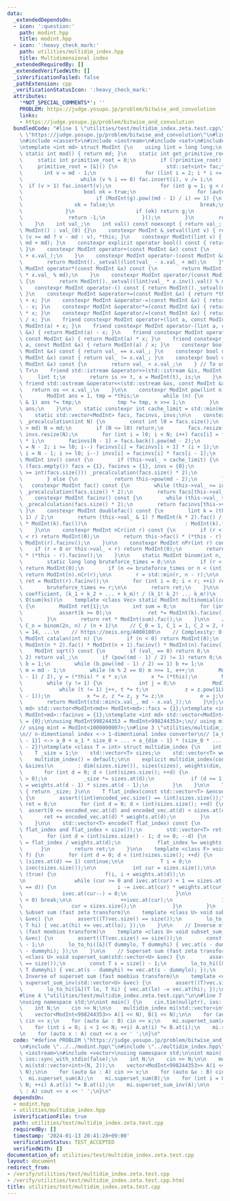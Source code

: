 ```yaml
---
data:
  _extendedDependsOn:
  - icon: ':question:'
    path: modint.hpp
    title: modint.hpp
  - icon: ':heavy_check_mark:'
    path: utilities/multidim_index.hpp
    title: Multidimensional index
  _extendedRequiredBy: []
  _extendedVerifiedWith: []
  _isVerificationFailed: false
  _pathExtension: cpp
  _verificationStatusIcon: ':heavy_check_mark:'
  attributes:
    '*NOT_SPECIAL_COMMENTS*': ''
    PROBLEM: https://judge.yosupo.jp/problem/bitwise_and_convolution
    links:
    - https://judge.yosupo.jp/problem/bitwise_and_convolution
  bundledCode: "#line 1 \"utilities/test/multidim_index.zeta.test.cpp\"\n#define PROBLEM\
    \ \"https://judge.yosupo.jp/problem/bitwise_and_convolution\"\n#line 2 \"modint.hpp\"\
    \n#include <cassert>\n#include <iostream>\n#include <set>\n#include <vector>\n\
    \ntemplate <int md> struct ModInt {\n    using lint = long long;\n    constexpr\
    \ static int mod() { return md; }\n    static int get_primitive_root() {\n   \
    \     static int primitive_root = 0;\n        if (!primitive_root) {\n       \
    \     primitive_root = [&]() {\n                std::set<int> fac;\n         \
    \       int v = md - 1;\n                for (lint i = 2; i * i <= v; i++)\n \
    \                   while (v % i == 0) fac.insert(i), v /= i;\n              \
    \  if (v > 1) fac.insert(v);\n                for (int g = 1; g < md; g++) {\n\
    \                    bool ok = true;\n                    for (auto i : fac)\n\
    \                        if (ModInt(g).pow((md - 1) / i) == 1) {\n           \
    \                 ok = false;\n                            break;\n          \
    \              }\n                    if (ok) return g;\n                }\n \
    \               return -1;\n            }();\n        }\n        return primitive_root;\n\
    \    }\n    int val_;\n    int val() const noexcept { return val_; }\n    constexpr\
    \ ModInt() : val_(0) {}\n    constexpr ModInt &_setval(lint v) { return val_ =\
    \ (v >= md ? v - md : v), *this; }\n    constexpr ModInt(lint v) { _setval(v %\
    \ md + md); }\n    constexpr explicit operator bool() const { return val_ != 0;\
    \ }\n    constexpr ModInt operator+(const ModInt &x) const {\n        return ModInt()._setval((lint)val_\
    \ + x.val_);\n    }\n    constexpr ModInt operator-(const ModInt &x) const {\n\
    \        return ModInt()._setval((lint)val_ - x.val_ + md);\n    }\n    constexpr\
    \ ModInt operator*(const ModInt &x) const {\n        return ModInt()._setval((lint)val_\
    \ * x.val_ % md);\n    }\n    constexpr ModInt operator/(const ModInt &x) const\
    \ {\n        return ModInt()._setval((lint)val_ * x.inv().val() % md);\n    }\n\
    \    constexpr ModInt operator-() const { return ModInt()._setval(md - val_);\
    \ }\n    constexpr ModInt &operator+=(const ModInt &x) { return *this = *this\
    \ + x; }\n    constexpr ModInt &operator-=(const ModInt &x) { return *this = *this\
    \ - x; }\n    constexpr ModInt &operator*=(const ModInt &x) { return *this = *this\
    \ * x; }\n    constexpr ModInt &operator/=(const ModInt &x) { return *this = *this\
    \ / x; }\n    friend constexpr ModInt operator+(lint a, const ModInt &x) { return\
    \ ModInt(a) + x; }\n    friend constexpr ModInt operator-(lint a, const ModInt\
    \ &x) { return ModInt(a) - x; }\n    friend constexpr ModInt operator*(lint a,\
    \ const ModInt &x) { return ModInt(a) * x; }\n    friend constexpr ModInt operator/(lint\
    \ a, const ModInt &x) { return ModInt(a) / x; }\n    constexpr bool operator==(const\
    \ ModInt &x) const { return val_ == x.val_; }\n    constexpr bool operator!=(const\
    \ ModInt &x) const { return val_ != x.val_; }\n    constexpr bool operator<(const\
    \ ModInt &x) const {\n        return val_ < x.val_;\n    } // To use std::map<ModInt,\
    \ T>\n    friend std::istream &operator>>(std::istream &is, ModInt &x) {\n   \
    \     lint t;\n        return is >> t, x = ModInt(t), is;\n    }\n    constexpr\
    \ friend std::ostream &operator<<(std::ostream &os, const ModInt &x) {\n     \
    \   return os << x.val_;\n    }\n\n    constexpr ModInt pow(lint n) const {\n\
    \        ModInt ans = 1, tmp = *this;\n        while (n) {\n            if (n\
    \ & 1) ans *= tmp;\n            tmp *= tmp, n >>= 1;\n        }\n        return\
    \ ans;\n    }\n\n    static constexpr int cache_limit = std::min(md, 1 << 21);\n\
    \    static std::vector<ModInt> facs, facinvs, invs;\n\n    constexpr static void\
    \ _precalculation(int N) {\n        const int l0 = facs.size();\n        if (N\
    \ > md) N = md;\n        if (N <= l0) return;\n        facs.resize(N), facinvs.resize(N),\
    \ invs.resize(N);\n        for (int i = l0; i < N; i++) facs[i] = facs[i - 1]\
    \ * i;\n        facinvs[N - 1] = facs.back().pow(md - 2);\n        for (int i\
    \ = N - 2; i >= l0; i--) facinvs[i] = facinvs[i + 1] * (i + 1);\n        for (int\
    \ i = N - 1; i >= l0; i--) invs[i] = facinvs[i] * facs[i - 1];\n    }\n\n    constexpr\
    \ ModInt inv() const {\n        if (this->val_ < cache_limit) {\n            if\
    \ (facs.empty()) facs = {1}, facinvs = {1}, invs = {0};\n            while (this->val_\
    \ >= int(facs.size())) _precalculation(facs.size() * 2);\n            return invs[this->val_];\n\
    \        } else {\n            return this->pow(md - 2);\n        }\n    }\n \
    \   constexpr ModInt fac() const {\n        while (this->val_ >= int(facs.size()))\
    \ _precalculation(facs.size() * 2);\n        return facs[this->val_];\n    }\n\
    \    constexpr ModInt facinv() const {\n        while (this->val_ >= int(facs.size()))\
    \ _precalculation(facs.size() * 2);\n        return facinvs[this->val_];\n   \
    \ }\n    constexpr ModInt doublefac() const {\n        lint k = (this->val_ +\
    \ 1) / 2;\n        return (this->val_ & 1) ? ModInt(k * 2).fac() / (ModInt(2).pow(k)\
    \ * ModInt(k).fac())\n                                : ModInt(k).fac() * ModInt(2).pow(k);\n\
    \    }\n\n    constexpr ModInt nCr(int r) const {\n        if (r < 0 or this->val_\
    \ < r) return ModInt(0);\n        return this->fac() * (*this - r).facinv() *\
    \ ModInt(r).facinv();\n    }\n\n    constexpr ModInt nPr(int r) const {\n    \
    \    if (r < 0 or this->val_ < r) return ModInt(0);\n        return this->fac()\
    \ * (*this - r).facinv();\n    }\n\n    static ModInt binom(int n, int r) {\n\
    \        static long long bruteforce_times = 0;\n\n        if (r < 0 or n < r)\
    \ return ModInt(0);\n        if (n <= bruteforce_times or n < (int)facs.size())\
    \ return ModInt(n).nCr(r);\n\n        r = std::min(r, n - r);\n\n        ModInt\
    \ ret = ModInt(r).facinv();\n        for (int i = 0; i < r; ++i) ret *= n - i;\n\
    \        bruteforce_times += r;\n\n        return ret;\n    }\n\n    // Multinomial\
    \ coefficient, (k_1 + k_2 + ... + k_m)! / (k_1! k_2! ... k_m!)\n    // Complexity:\
    \ O(sum(ks))\n    template <class Vec> static ModInt multinomial(const Vec &ks)\
    \ {\n        ModInt ret{1};\n        int sum = 0;\n        for (int k : ks) {\n\
    \            assert(k >= 0);\n            ret *= ModInt(k).facinv(), sum += k;\n\
    \        }\n        return ret * ModInt(sum).fac();\n    }\n\n    // Catalan number,\
    \ C_n = binom(2n, n) / (n + 1)\n    // C_0 = 1, C_1 = 1, C_2 = 2, C_3 = 5, C_4\
    \ = 14, ...\n    // https://oeis.org/A000108\n    // Complexity: O(n)\n    static\
    \ ModInt catalan(int n) {\n        if (n < 0) return ModInt(0);\n        return\
    \ ModInt(n * 2).fac() * ModInt(n + 1).facinv() * ModInt(n).facinv();\n    }\n\n\
    \    ModInt sqrt() const {\n        if (val_ == 0) return 0;\n        if (md ==\
    \ 2) return val_;\n        if (pow((md - 1) / 2) != 1) return 0;\n        ModInt\
    \ b = 1;\n        while (b.pow((md - 1) / 2) == 1) b += 1;\n        int e = 0,\
    \ m = md - 1;\n        while (m % 2 == 0) m >>= 1, e++;\n        ModInt x = pow((m\
    \ - 1) / 2), y = (*this) * x * x;\n        x *= (*this);\n        ModInt z = b.pow(m);\n\
    \        while (y != 1) {\n            int j = 0;\n            ModInt t = y;\n\
    \            while (t != 1) j++, t *= t;\n            z = z.pow(1LL << (e - j\
    \ - 1));\n            x *= z, z *= z, y *= z;\n            e = j;\n        }\n\
    \        return ModInt(std::min(x.val_, md - x.val_));\n    }\n};\ntemplate <int\
    \ md> std::vector<ModInt<md>> ModInt<md>::facs = {1};\ntemplate <int md> std::vector<ModInt<md>>\
    \ ModInt<md>::facinvs = {1};\ntemplate <int md> std::vector<ModInt<md>> ModInt<md>::invs\
    \ = {0};\n\nusing ModInt998244353 = ModInt<998244353>;\n// using mint = ModInt<998244353>;\n\
    // using mint = ModInt<1000000007>;\n#line 3 \"utilities/multidim_index.hpp\"\n\
    \n// n-dimentional index <-> 1-dimentional index converter\n// [a_0, ..., a_{dim\
    \ - 1}] <-> a_0 + a_1 * size_0 + ... + a_{dim - 1} * (size_0 * ... * size_{dim\
    \ - 2})\ntemplate <class T = int> struct multidim_index {\n    int dim = 0;\n\
    \    T _size = 1;\n    std::vector<T> sizes;\n    std::vector<T> weights;\n\n\
    \    multidim_index() = default;\n\n    explicit multidim_index(const std::vector<T>\
    \ &sizes)\n        : dim(sizes.size()), sizes(sizes), weights(dim, T(1)) {\n \
    \       for (int d = 0; d < (int)sizes.size(); ++d) {\n            assert(sizes.at(d)\
    \ > 0);\n            _size *= sizes.at(d);\n            if (d >= 1) weights.at(d)\
    \ = weights.at(d - 1) * sizes.at(d - 1);\n        }\n    }\n\n    T size() const\
    \ { return _size; }\n\n    T flat_index(const std::vector<T> &encoded_vec) const\
    \ {\n        assert((int)encoded_vec.size() == (int)sizes.size());\n        T\
    \ ret = 0;\n        for (int d = 0; d < (int)sizes.size(); ++d) {\n          \
    \  assert(0 <= encoded_vec.at(d) and encoded_vec.at(d) < sizes.at(d));\n     \
    \       ret += encoded_vec.at(d) * weights.at(d);\n        }\n        return ret;\n\
    \    }\n\n    std::vector<T> encode(T flat_index) const {\n        assert(0 <=\
    \ flat_index and flat_index < size());\n        std::vector<T> ret(sizes.size());\n\
    \        for (int d = (int)sizes.size() - 1; d >= 0; --d) {\n            ret.at(d)\
    \ = flat_index / weights.at(d);\n            flat_index %= weights.at(d);\n  \
    \      }\n        return ret;\n    }\n\n    template <class F> void lo_to_hi(F\
    \ f) {\n        for (int d = 0; d < (int)sizes.size(); ++d) {\n            if\
    \ (sizes.at(d) == 1) continue;\n\n            T i = 0;\n            std::vector<T>\
    \ ivec(sizes.size());\n\n            int cur = sizes.size();\n\n            while\
    \ (true) {\n                f(i, i + weights.at(d));\n                --cur;\n\
    \n                while (cur >= 0 and ivec.at(cur) + 1 == sizes.at(cur) - (cur\
    \ == d)) {\n                    i -= ivec.at(cur) * weights.at(cur);\n       \
    \             ivec.at(cur--) = 0;\n                }\n\n                if (cur\
    \ < 0) break;\n\n                ++ivec.at(cur);\n                i += weights.at(cur);\n\
    \                cur = sizes.size();\n            }\n        }\n    }\n\n    //\
    \ Subset sum (fast zeta transform)\n    template <class U> void subset_sum(std::vector<U>\
    \ &vec) {\n        assert((T)vec.size() == size());\n        lo_to_hi([&](T lo,\
    \ T hi) { vec.at(hi) += vec.at(lo); });\n    }\n\n    // Inverse of subset sum\
    \ (fast moebius transform)\n    template <class U> void subset_sum_inv(std::vector<U>\
    \ &vec) {\n        assert((T)vec.size() == size());\n        const T s = size()\
    \ - 1;\n        lo_to_hi([&](T dummylo, T dummyhi) { vec.at(s - dummylo) -= vec.at(s\
    \ - dummyhi); });\n    }\n\n    // Superset sum (fast zeta transform)\n    template\
    \ <class U> void superset_sum(std::vector<U> &vec) {\n        assert((T)vec.size()\
    \ == size());\n        const T s = size() - 1;\n        lo_to_hi([&](T dummylo,\
    \ T dummyhi) { vec.at(s - dummyhi) += vec.at(s - dummylo); });\n    }\n\n    //\
    \ Inverse of superset sum (fast moebius transform)\n    template <class U> void\
    \ superset_sum_inv(std::vector<U> &vec) {\n        assert((T)vec.size() == size());\n\
    \        lo_to_hi([&](T lo, T hi) { vec.at(lo) -= vec.at(hi); });\n    }\n};\n\
    #line 4 \"utilities/test/multidim_index.zeta.test.cpp\"\n\n#line 7 \"utilities/test/multidim_index.zeta.test.cpp\"\
    \nusing namespace std;\n\nint main() {\n    cin.tie(nullptr), ios::sync_with_stdio(false);\n\
    \    int N;\n    cin >> N;\n\n    multidim_index mi(std::vector<int>(N, 2));\n\
    \    vector<ModInt<998244353>> A(1 << N), B(1 << N);\n\n    for (auto &x : A)\
    \ cin >> x;\n    for (auto &x : B) cin >> x;\n    mi.superset_sum(A);\n    mi.superset_sum(B);\n\
    \    for (int i = 0; i < 1 << N; ++i) A.at(i) *= B.at(i);\n    mi.superset_sum_inv(A);\n\
    \n    for (auto x : A) cout << x << ' ';\n}\n"
  code: "#define PROBLEM \"https://judge.yosupo.jp/problem/bitwise_and_convolution\"\
    \n#include \"../../modint.hpp\"\n#include \"../multidim_index.hpp\"\n\n#include\
    \ <iostream>\n#include <vector>\nusing namespace std;\n\nint main() {\n    cin.tie(nullptr),\
    \ ios::sync_with_stdio(false);\n    int N;\n    cin >> N;\n\n    multidim_index\
    \ mi(std::vector<int>(N, 2));\n    vector<ModInt<998244353>> A(1 << N), B(1 <<\
    \ N);\n\n    for (auto &x : A) cin >> x;\n    for (auto &x : B) cin >> x;\n  \
    \  mi.superset_sum(A);\n    mi.superset_sum(B);\n    for (int i = 0; i < 1 <<\
    \ N; ++i) A.at(i) *= B.at(i);\n    mi.superset_sum_inv(A);\n\n    for (auto x\
    \ : A) cout << x << ' ';\n}\n"
  dependsOn:
  - modint.hpp
  - utilities/multidim_index.hpp
  isVerificationFile: true
  path: utilities/test/multidim_index.zeta.test.cpp
  requiredBy: []
  timestamp: '2024-01-13 20:41:28+09:00'
  verificationStatus: TEST_ACCEPTED
  verifiedWith: []
documentation_of: utilities/test/multidim_index.zeta.test.cpp
layout: document
redirect_from:
- /verify/utilities/test/multidim_index.zeta.test.cpp
- /verify/utilities/test/multidim_index.zeta.test.cpp.html
title: utilities/test/multidim_index.zeta.test.cpp
---
```

